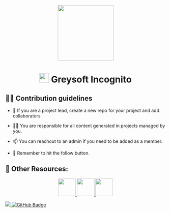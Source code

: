 <p align="center"><img width="175px" height="auto" src="https://avatars.githubusercontent.com/u/101158455?s=200&v=4" height="175px"/></p>

<h1 align="center"><img src="https://raw.githubusercontent.com/MartinHeinz/MartinHeinz/master/wave.gif" width="30px"> Greysoft Incognito</h1>


## 🙋‍♂️ Contribution guidelines

- 🌱 If you are a project lead, create a new repo for your project and add collaborators

- 👨‍💻 You are responsible for all content generated in projects managed by you.

- 📫 You can reachout to an admin if you need to be added as a member.

- 🔭 Remember to hit the follow button.

## 🚀 Other Resources:

<p align="center">
    <a href="https://github.com/greysoft-interns/" target="_blank"> <img width="55px" src="https://avatars.githubusercontent.com/u/142553142?s=200&v=4"/> </a>
    <a href="https://github.com/greysoft-code-camp/" target="_blank"> <img width="55px" src="https://avatars.githubusercontent.com/u/101010522?s=200&v=4"/> </a>
    <a href="https://github.com/Greysoft-Team/" target="_blank"> <img width="55px" src="https://avatars.githubusercontent.com/u/98347718?s=200&v=4"/> </a>
</p>

<a href="https://github.com/greysoft-incognito">
    <img src="https://komarev.com/ghpvc/?username=greysoft-incognito">
</a>
<a href="https://github.com/greysoft-incognito?tab=followers"><img src="https://img.shields.io/github/followers/greysoft-incognito?label=Followers&style=social" alt="GitHub Badge"></a>

